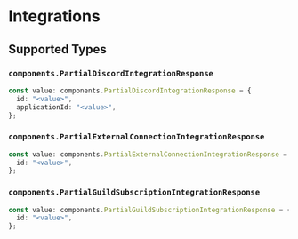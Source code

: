 # Integrations


## Supported Types

### `components.PartialDiscordIntegrationResponse`

```typescript
const value: components.PartialDiscordIntegrationResponse = {
  id: "<value>",
  applicationId: "<value>",
};
```

### `components.PartialExternalConnectionIntegrationResponse`

```typescript
const value: components.PartialExternalConnectionIntegrationResponse = {
  id: "<value>",
};
```

### `components.PartialGuildSubscriptionIntegrationResponse`

```typescript
const value: components.PartialGuildSubscriptionIntegrationResponse = {
  id: "<value>",
};
```

